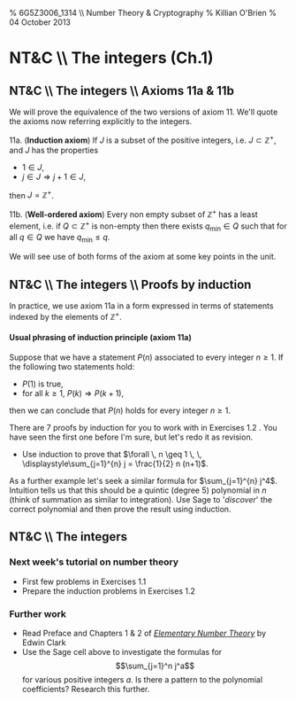 % 6G5Z3006_1314 \\\\ Number Theory & Cryptography
% Killian O'Brien
% 04 October 2013

# NT&C \\\\ The integers (Ch.1)

## NT&C \\\\ The integers \\\\ Axioms 11a & 11b

We will prove the equivalence of the two versions of axiom 11. We'll quote the axioms now referring explicitly to the integers.

11a. (**Induction axiom**) If $J$ is a subset of the positive integers, i.e. $J \subset \mathbb{Z}^+$, and $J$ has the properties 
	
* $1 \in J$,
* $j \in J \Rightarrow j+1 \in J$,

then $J = \mathbb{Z}^+$. 

11b. (**Well-ordered axiom**) Every non empty subset of $\mathbb{Z}^+$ has a least element, i.e. if $Q \subset \mathbb{Z}^+$ is non-empty then there exists $q_{\text{min}} \in Q$ such that for all $q \in Q$ we have $q_{\text{min}} \leq q$.

We will see use of both forms of the axiom at some key points in the unit. 

## NT&C \\\\ The integers \\\\ Proofs by induction

In practice, we use axiom 11a in a form expressed in terms of statements indexed by the elements of $\mathbb{Z}^+$.

#### Usual phrasing of induction principle (axiom 11a)
Suppose that we have a statement $P(n)$ associated to every integer $n \geq 1$. If the following two statements hold:

* $P(1)$ is true,
* for all $k \geq 1$, $P(k) \Rightarrow P(k+1)$,

then we can conclude that $P(n)$ holds for every integer $n \geq 1$.

There are 7 proofs by induction for you to work with in Exercises 1.2 . You have seen the first one before I'm sure, but let's redo it as revision.

* Use induction to prove that $\forall \, n \geq 1 \, \, \displaystyle\sum_{j=1}^{n} j = \frac{1}{2} n (n+1)$.

As a further example let's seek a similar formula for $\sum_{j=1}^{n} j^4$. Intuition tells us that this should be a quintic (degree 5) polynomial in $n$ (think of summation as similar to integration). Use Sage to '*discover*' the correct polynomial and then prove the result using induction.

<div class="compute"><script type="text/x-sage">
# define the summation function f and a general quintic g
var('a0, a1, a2, a3, a4, a5')
def f(m):
    return sum(i^4 for i in range(1,m+1))
def g(m):
    return a0 + a1*m + a2*m^2 + a3*m^3 + a4*m^4 + a5*m^5

# generate 6 equations in the 6 unknowns a0,...,a5
Eqs=[f(m) == g(m) for m in range(1,7)]

# solve these equations
# (solution_dict=True is a technical option to
# enable the use of the subs below)
sol=solve(Eqs, a0, a1, a2, a3, a4, a5, solution_dict=True)

# see the equations and soltion
show(Eqs)
show(sol)

# substitute the solution into the 
# general quintic and display it.
var('n')
show(g(n))
show(g(n).subs(sol[0]))
</script></div> 

## NT&C \\\\ The integers

### Next week's tutorial on number theory

* First few problems in Exercises 1.1
* Prepare the induction problems in Exercises 1.2

### Further work
* Read Preface and Chapters 1 & 2 of [*Elementary Number Theory*](http://shell.cas.usf.edu/~wclark/elem_num_th_book.pdf) by Edwin Clark
* Use the Sage cell above to investigate the formulas for 
$$\sum_{j=1}^n j^a$$
for various positive integers $a$. Is there a pattern to the polynomial coefficients? Research this further. 


<!--- 
 <div class="compute"><script type="text/x-sage"><div class="compute"><script type="text/x-sage">
@interact
def tline(ep=slider(0.0001,4,0.1,0)):
          p=plot(sin(x), (x, 0, 2*pi));
          a=pi/2;
          u=a+ep;
          slope=(sin(u)-sin(a))/(u-a);
          q=plot(slope*(x-pi/2)+sin(pi/2), (x,0,2*pi), color='red');
          (p+q).show();
</script></div> </script></div> 




[`cloud.sagemath.com`](https://cloud.sagemath.com).
 --->
